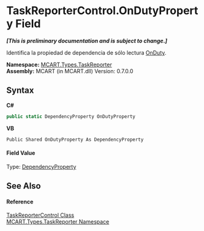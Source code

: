 # TaskReporterControl.OnDutyProperty Field
 _**\[This is preliminary documentation and is subject to change.\]**_

Identifica la propiedad de dependencia de sólo lectura <a href="f20710c4-cb72-186c-f219-038f9b492cb5">OnDuty</a>.

**Namespace:**&nbsp;<a href="256f3901-18cb-eeca-835c-7de778822db3">MCART.Types.TaskReporter</a><br />**Assembly:**&nbsp;MCART (in MCART.dll) Version: 0.7.0.0

## Syntax

**C#**<br />
``` C#
public static DependencyProperty OnDutyProperty
```

**VB**<br />
``` VB
Public Shared OnDutyProperty As DependencyProperty
```


#### Field Value
Type: <a href="http://msdn2.microsoft.com/es-es/library/ms589318" target="_blank">DependencyProperty</a>

## See Also


#### Reference
<a href="8772b8d4-cb78-6a2a-83e0-dd746f24cc98">TaskReporterControl Class</a><br /><a href="256f3901-18cb-eeca-835c-7de778822db3">MCART.Types.TaskReporter Namespace</a><br />